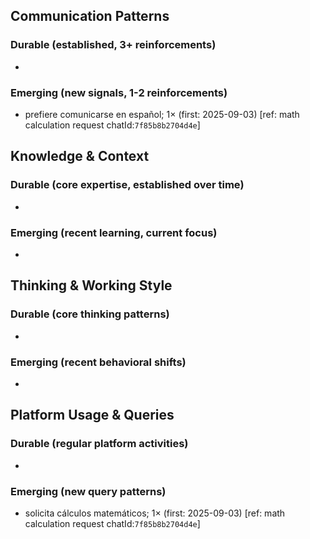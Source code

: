 ## Communication Patterns
### Durable (established, 3+ reinforcements)
- 

### Emerging (new signals, 1-2 reinforcements)
- prefiere comunicarse en español; 1× (first: 2025-09-03) [ref: math calculation request chatId:`7f85b8b2704d4e`]

## Knowledge & Context
### Durable (core expertise, established over time)
- 

### Emerging (recent learning, current focus)
- 

## Thinking & Working Style
### Durable (core thinking patterns)
- 

### Emerging (recent behavioral shifts)
- 

## Platform Usage & Queries
### Durable (regular platform activities)
- 

### Emerging (new query patterns)
- solicita cálculos matemáticos; 1× (first: 2025-09-03) [ref: math calculation request chatId:`7f85b8b2704d4e`]